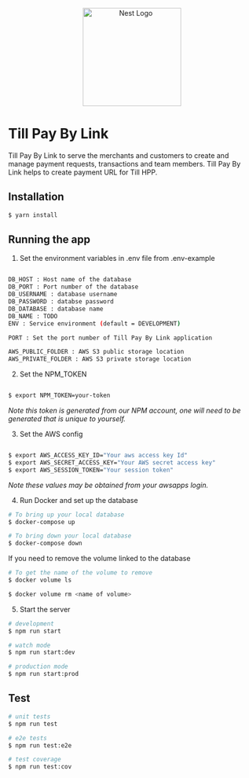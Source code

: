 <p align="center">
  <a href="http://nestjs.com/" target="blank"><img src="https://nestjs.com/img/logo-small.svg" width="200" alt="Nest Logo" /></a>
</p>

# Till Pay By Link

Till Pay By Link to serve the merchants and customers to create and manage payment requests, transactions and team members.
Till Pay By Link helps to create payment URL for Till HPP.

## Installation

```bash
$ yarn install
```

## Running the app
1. Set the environment variables in .env file from .env-example
```bash

DB_HOST : Host name of the database
DB_PORT : Port number of the database
DB_USERNAME : database username
DB_PASSWORD : databse password
DB_DATABASE : database name
DB_NAME : TODO
ENV : Service environment (default = DEVELOPMENT) 

PORT : Set the port number of Till Pay By Link application

AWS_PUBLIC_FOLDER : AWS S3 public storage location
AWS_PRIVATE_FOLDER : AWS S3 private storage location

```
2. Set the NPM_TOKEN
```bash

$ export NPM_TOKEN=your-token
```
*Note this token is generated from our NPM account, one will need to be generated that is unique to yourself.*

3. Set the AWS config
```bash

$ export AWS_ACCESS_KEY_ID="Your aws access key Id"
$ export AWS_SECRET_ACCESS_KEY="Your AWS secret access key"
$ export AWS_SESSION_TOKEN="Your session token"
```
*Note these values may be obtained from your awsapps login.*

4. Run Docker and set up the database
```bash
# To bring up your local database
$ docker-compose up

# To bring down your local database
$ docker-compose down
```

If you need to remove the volume linked to the database
```bash
# To get the name of the volume to remove
$ docker volume ls

$ docker volume rm <name of volume>
```

5. Start the server
```bash
# development
$ npm run start

# watch mode
$ npm run start:dev

# production mode
$ npm run start:prod
```

## Test

```bash
# unit tests
$ npm run test

# e2e tests
$ npm run test:e2e

# test coverage
$ npm run test:cov
```

